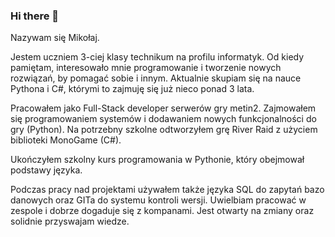### Hi there 👋

Nazywam się Mikołaj.

Jestem uczniem 3-ciej klasy technikum na profilu informatyk. Od kiedy pamiętam, interesowało mnie programowanie i tworzenie nowych rozwiązań, by pomagać sobie i innym. Aktualnie skupiam się na nauce Pythona i C#, którymi to zajmuję się już nieco ponad 3 lata.

Pracowałem jako Full-Stack developer serwerów gry metin2. Zajmowałem się programowaniem systemów i dodawaniem nowych funkcjonalności do gry (Python). Na potrzebny szkolne odtworzyłem grę River Raid z użyciem biblioteki MonoGame (C#).

Ukończyłem szkolny kurs programowania w Pythonie, który obejmował podstawy języka.

Podczas pracy nad projektami używałem także języka SQL do zapytań bazo danowych oraz GITa do systemu kontroli wersji. Uwielbiam pracować w zespole i dobrze dogaduje się z kompanami. Jest otwarty na zmiany oraz solidnie przyswajam wiedze.
